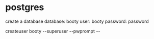 # postgres

create a database 
database: booty
user: booty
password: password

createuser booty --superuser --pwprompt --
